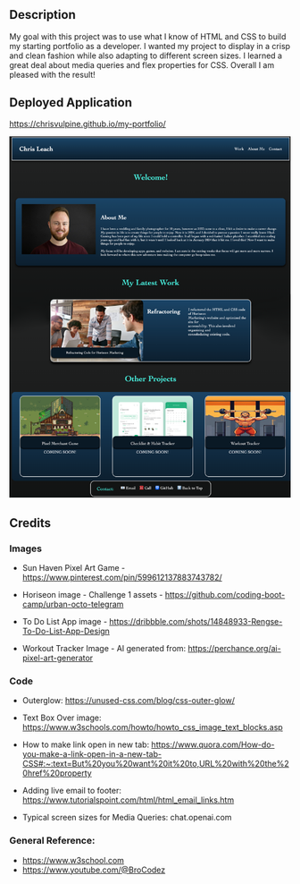 # <My Portfolio>

## Description

My goal with this project was to use what I know of HTML and CSS to build my starting portfolio as a developer. I wanted my project to display in a crisp and clean fashion while also adapting to different screen sizes. I learned a great deal about media queries and flex properties for CSS. Overall I am pleased with the result!

## Deployed Application

https://chrisvulpine.github.io/my-portfolio/

![deployed website screenshot](assets/my-portfolio.png)

## Credits

### Images

* Sun Haven Pixel Art Game - 
https://www.pinterest.com/pin/599612137883743782/

* Horiseon image - Challenge 1 assets - https://github.com/coding-boot-camp/urban-octo-telegram

* To Do List App image - https://dribbble.com/shots/14848933-Rengse-To-Do-List-App-Design

* Workout Tracker Image - AI generated from: https://perchance.org/ai-pixel-art-generator

### Code 

* Outerglow: https://unused-css.com/blog/css-outer-glow/

* Text Box Over image: https://www.w3schools.com/howto/howto_css_image_text_blocks.asp

* How to make link open in new tab: https://www.quora.com/How-do-you-make-a-link-open-in-a-new-tab-CSS#:~:text=But%20you%20want%20it%20to,URL%20with%20the%20href%20property

* Adding live email to footer: https://www.tutorialspoint.com/html/html_email_links.htm

* Typical screen sizes for Media Queries: chat.openai.com


### General Reference: 
* https://www.w3school.com
* https://www.youtube.com/@BroCodez